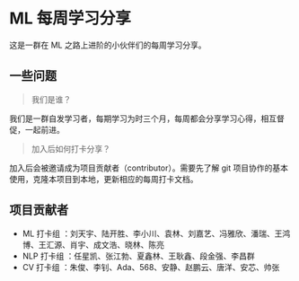 # ML 每周学习分享

这是一群在 ML 之路上进阶的小伙伴们的每周学习分享。

## 一些问题

> 我们是谁？

我们是一群自发学习者，每期学习为时三个月，每周都会分享学习心得，相互督促，一起前进。

> 加入后如何打卡分享？

加入后会被邀请成为项目贡献者（contributor）。需要先了解 git 项目协作的基本使用，克隆本项目到本地，更新相应的每周打卡文档。


## 项目贡献者

- ML 打卡组 ：刘天宇、陆开胜、李小川、袁林、刘嘉艺、冯雅欣、潘瑞、王鸿博、王汇源、肖宇、成文浩、晓林、陈亮
- NLP 打卡组 ：任星凯、张江勃、夏鑫林、王耿鑫、段金强、李昌群
- CV 打卡组 ：朱俊、李钊、Ada、568、安静、赵鹏云、唐洋、安芯、帅张
